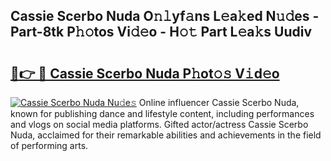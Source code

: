 ## Cassie Scerbo Nuda O𝚗𝚕yf𝚊ns L𝚎a𝚔ed N𝚞𝚍es - Part-8tk P𝚑𝚘tos Vi𝚍𝚎o - H𝚘𝚝 Part L𝚎a𝚔s Uudiv

# <h2><a href="http://kf92a5.oniu.top/?m=Cassie+Scerbo+Nuda">🔗👉 🔴 Cassie Scerbo Nuda P𝚑ot𝚘𝚜 V𝚒d𝚎o</a></h2>

[![Cassie Scerbo Nuda Nu𝚍e𝚜](https://i.imgur.com/0qMVB7G.gif)](http://kf92a5.oniu.top/?m=Cassie+Scerbo+Nuda)
Online influencer Cassie Scerbo Nuda, known for publishing dance and lifestyle content, including performances and vlogs on social media platforms. Gifted actor/actress Cassie Scerbo Nuda, acclaimed for their remarkable abilities and achievements in the field of performing arts.  

